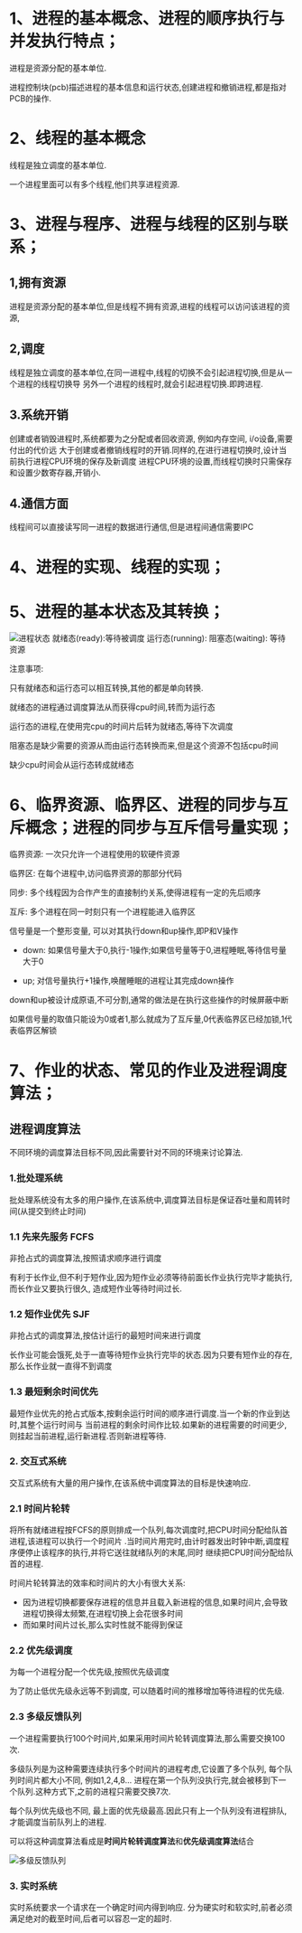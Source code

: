 # 1、进程的基本概念、进程的顺序执行与并发执行特点；
进程是资源分配的基本单位.

进程控制块(pcb)描述进程的基本信息和运行状态,创建进程和撤销进程,都是指对PCB的操作.
# 2、线程的基本概念
线程是独立调度的基本单位.

一个进程里面可以有多个线程,他们共享进程资源.
# 3、进程与程序、进程与线程的区别与联系；
## 1,拥有资源
进程是资源分配的基本单位,但是线程不拥有资源,进程的线程可以访问该进程的资源,

## 2,调度
线程是独立调度的基本单位,在同一进程中,线程的切换不会引起进程切换,但是从一个进程的线程切换导
另外一个进程的线程时,就会引起进程切换.即跨进程.

## 3.系统开销
创建或者销毁进程时,系统都要为之分配或者回收资源, 例如内存空间, i/o设备,需要付出的代价远
大于创建或者撤销线程时的开销.同样的,在进行进程切换时,设计当前执行进程CPU环境的保存及新调度
进程CPU环境的设置,而线程切换时只需保存和设置少数寄存器,开销小.
## 4.通信方面
线程间可以直接读写同一进程的数据进行通信,但是进程间通信需要IPC
# 4、进程的实现、线程的实现；

# 5、进程的基本状态及其转换；
![进程状态](pic/ProcessState.png)
就绪态(ready):等待被调度
运行态(running): 
阻塞态(waiting): 等待资源

注意事项:

只有就绪态和运行态可以相互转换,其他的都是单向转换.

就绪态的进程通过调度算法从而获得cpu时间,转而为运行态

运行态的进程,在使用完cpu的时间片后转为就绪态,等待下次调度

阻塞态是缺少需要的资源从而由运行态转换而来,但是这个资源不包括cpu时间

缺少cpu时间会从运行态转成就绪态
# 6、临界资源、临界区、进程的同步与互斥概念；进程的同步与互斥信号量实现；
临界资源: 一次只允许一个进程使用的软硬件资源

临界区: 在每个进程中,访问临界资源的那部分代码

同步: 多个线程因为合作产生的直接制约关系,使得进程有一定的先后顺序  

互斥: 多个进程在同一时刻只有一个进程能进入临界区

信号量是一个整形变量, 可以对其执行down和up操作,即P和V操作
- down: 如果信号量大于0,执行-1操作;如果信号量等于0,进程睡眠,等待信号量大于0

- up; 对信号量执行+1操作,唤醒睡眠的进程让其完成down操作

down和up被设计成原语,不可分割,通常的做法是在执行这些操作的时候屏蔽中断

如果信号量的取值只能设为0或者1,那么就成为了互斥量,0代表临界区已经加锁,1代表临界区解锁

# 7、作业的状态、常见的作业及进程调度算法；
## 进程调度算法
不同环境的调度算法目标不同,因此需要针对不同的环境来讨论算法.

### 1.批处理系统
批处理系统没有太多的用户操作,在该系统中,调度算法目标是保证吞吐量和周转时间(从提交到终止时间)

### 1.1 先来先服务 FCFS
非抢占式的调度算法,按照请求顺序进行调度

有利于长作业,但不利于短作业,因为短作业必须等待前面长作业执行完毕才能执行,而长作业又要执行很久,
造成短作业等待时间过长.

### 1.2 短作业优先 SJF

非抢占式的调度算法,按估计运行的最短时间来进行调度

长作业可能会饿死,处于一直等待短作业执行完毕的状态.因为只要有短作业的存在,
那么长作业就一直得不到调度

### 1.3 最短剩余时间优先

最短作业优先的抢占式版本,按剩余运行时间的顺序进行调度.当一个新的作业到达时,其整个运行时间与
当前进程的剩余时间作比较.如果新的进程需要的时间更少,则挂起当前进程,运行新进程.否则新进程等待.

### 2. 交互式系统

交互式系统有大量的用户操作,在该系统中调度算法的目标是快速响应.

### 2.1 时间片轮转

将所有就绪进程按FCFS的原则排成一个队列,每次调度时,把CPU时间分配给队首进程,该进程可以执行一个时间片
.当时间片用完时,由计时器发出时钟中断,调度程序便停止该程序的执行,并将它送往就绪队列的末尾,同时
继续把CPU时间分配给队首的进程.

时间片轮转算法的效率和时间片的大小有很大关系:

- 因为进程切换都要保存进程的信息并且载入新进程的信息,如果时间片,会导致进程切换得太频繁,在进程切换上会花很多时间
- 而如果时间片过长,那么实时性就不能得到保证

### 2.2 优先级调度

为每一个进程分配一个优先级,按照优先级调度

为了防止低优先级永远等不到调度, 可以随着时间的推移增加等待进程的优先级.

### 2.3 多级反馈队列
一个进程需要执行100个时间片,如果采用时间片轮转调度算法,那么需要交换100次.

多级队列是为这种需要连续执行多个时间片的进程考虑,它设置了多个队列, 每个队列时间片都大小不同, 
例如1,2,4,8... 进程在第一个队列没执行完,就会被移到下一个队列.这种方式下,之前的进程只需要交换7次.

每个队列优先级也不同, 最上面的优先级最高.因此只有上一个队列没有进程排队,才能调度当前队列上的进程.

可以将这种调度算法看成是**时间片轮转调度算法**和**优先级调度算法**结合

![多级反馈队列](pic/多级反馈队列.png)

### 3. 实时系统

实时系统要求一个请求在一个确定时间内得到响应.
分为硬实时和软实时,前者必须满足绝对的截至时间,后者可以容忍一定的超时.
